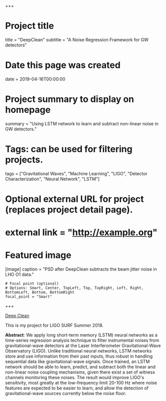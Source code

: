 +++
# Project title
title = "DeepClean" 
subtitle = "A Noise Regression Framework for GW detectors"

# Date this page was created
date = 2019-04-16T00:00:00

# Project summary to display on homepage
summary = "Using LSTM network to learn and subtract non-linear noise in GW detectors."

# Tags: can be used for filtering projects.
tags = ["Gravitational Waves", "Machine Learning", "LIGO", "Detector Characterization", "Neural Network", "LSTM"]

# Optional external URL for project (replaces project detail page).
# external link = "http://example.org"

# Featured image

[image]
    caption = "PSD after DeepClean subtracts the beam jitter noise in LHO O1 data."

    # Focal point (optional)
    # Options: Smart, Center, TopLeft, Top, TopRight, Left, Right, BottomLeft, Bottom, BottomRight
    focal_point = "Smart"

+++

[Deep Clean](deepclean.pdf)

This is my project for LIGO SURF Summer 2018.

**Abstract**: We apply long short-term memory (LSTM) neural networks as a time-series regression analysis technique to filter instrumental noises from gravitational-wave detectors at the Laser Interferometer Gravitational-Wave Observatory (LIGO). Unlike traditional neural networks, LSTM networks store and use information from their past inputs, thus robust in handling sequential data like gravitational-wave signals. Once trained, an LSTM network should be able to learn, predict, and subtract both the linear and non-linear noise coupling mechanisms, given there exist a set of witness channels monitoring these noises. The result would improve LIGO's sensitivity, most greatly at the low-frequency limit 20-100 Hz where noise features are expected to be easier to learn, and allow the detection of gravitational-wave sources currently below the noise floor.






